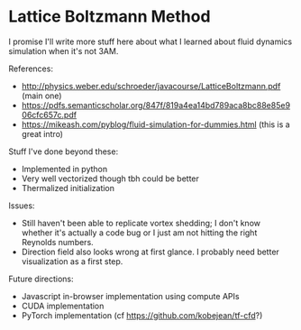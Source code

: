 Lattice Boltzmann Method
========================

I promise I'll write more stuff here about what I learned about fluid dynamics simulation when it's not 3AM.

References:
- http://physics.weber.edu/schroeder/javacourse/LatticeBoltzmann.pdf (main one)
- https://pdfs.semanticscholar.org/847f/819a4ea14bd789aca8bc88e85e906cfc657c.pdf
- https://mikeash.com/pyblog/fluid-simulation-for-dummies.html (this is a great intro)

Stuff I've done beyond these:
- Implemented in python
- Very well vectorized though tbh could be better
- Thermalized initialization

Issues:
- Still haven't been able to replicate vortex shedding; I don't know whether it's actually a code bug or I just am not hitting the right Reynolds numbers.
- Direction field also looks wrong at first glance. I probably need better visualization as a first step.

Future directions:
- Javascript in-browser implementation using compute APIs
- CUDA implementation
- PyTorch implementation (cf https://github.com/kobejean/tf-cfd?)

